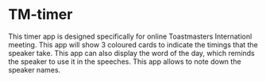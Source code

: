 # TM-timer
This timer app is designed specifically for online Toastmasters Internationl meeting.
This app will show 3 coloured cards to indicate the timings that the speaker take.
This app can also display the word of the day, which reminds the speaker to use it in the speeches.
This app allows to note down the speaker names.
